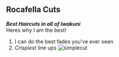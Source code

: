 Rocafella Cuts
---
***Best Haircuts in all of Iwakuni***  
Heres why I am the best!
1. I can do the best fades you've ever seen
2. *Crispiest* line ups
![simplecut](6535F2B4-D8C5-47F1-BBF4-8A6FA6F1C3AC.jpeg)
